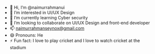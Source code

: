 - 👋 Hi, I’m @naimurrahmanui
- 👀 I’m interested in UI/UX Design
- 🌱 I’m currently learning Cyber security 
- 💞️ I’m looking to collaborate on UI/UX Design and front-end developer
- 📫 naimurrahmanseynox@gmail.com
- 😄 Pronouns: He
- ⚡ Fun fact: I love to play cricket and I love to watch cricket at the stadium

<!---
naimurrahmanui/naimurrahmanui is a ✨ special ✨ repository because its `README.md` (this file) appears on your GitHub profile.
You can click the Preview link to take a look at your changes.
--->
